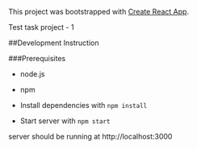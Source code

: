 This project was bootstrapped with [Create React App](https://github.com/facebook/create-react-app).

Test task project - 1

##Development Instruction

###Prerequisites
  - node.js
  - npm

- Install dependencies with `npm install`
- Start server with `npm start`

server should be running at http://localhost:3000
